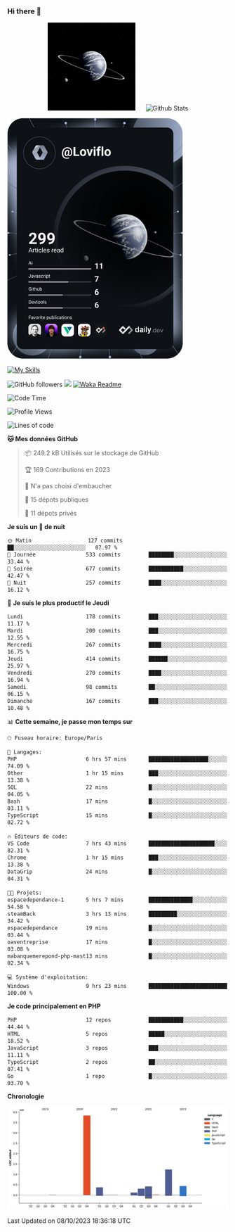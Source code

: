 ### Hi there 👋

<p align="center">
  <img src="https://github.com/Loviflo/Loviflo/blob/main/img/portrait.jpg" alt="Loviflo" height="200" style="margin-right: 20px"/>
  <img src="https://github-readme-stats.vercel.app/api?username=Loviflo&show_icons=true&theme=graywhite" alt="Github Stats" />
</p>

<a href="https://app.daily.dev/loviflo"><img src="https://github.com/loviflo/loviflo/blob/main/devcard.svg" width="400" alt="Loviflo's Dev Card"/></a>


[![My Skills](https://skillicons.dev/icons?i=php,laravel,symfony,mysql,js,ts,html,css,sass,angular,docker,webpack,vscode,figma,git,github,gitlab)](https://skillicons.dev)


![GitHub followers](https://img.shields.io/github/followers/Loviflo?label=Follow&style=social)
![](https://visitor-badge.glitch.me/badge?page_id=Loviflo.Loviflo)
[![Waka Readme](https://github.com/Loviflo/Loviflo/actions/workflows/update-stats.yml/badge.svg)](https://github.com/Loviflo/Loviflo/actions/workflows/update-stats.yml)

<!--START_SECTION:waka-->
![Code Time](http://img.shields.io/badge/Code%20Time-1%2C516%20hrs%202%20mins-blue)

![Profile Views](http://img.shields.io/badge/Vues%20du%20profil-0-blue)

![Lines of code](https://img.shields.io/badge/Depuis%20Hello%20World%2C%20j%27ai%20%C3%A9crit-6.7%20million%20Lignes%20de%20code-blue)

**🐱 Mes données GitHub** 

> 📦 249.2 kB Utilisés sur le stockage de GitHub 
 > 
> 🏆 169 Contributions en 2023
 > 
> 🚫 N'a pas choisi d'embaucher
 > 
> 📜 15 dépots publiques 
 > 
> 🔑 11 dépots privés 
 > 
**Je suis un 🦉 de nuit** 

```text
🌞 Matin                  127 commits         ██░░░░░░░░░░░░░░░░░░░░░░░   07.97 % 
🌆 Journée                533 commits         ████████░░░░░░░░░░░░░░░░░   33.44 % 
🌃 Soirée                 677 commits         ███████████░░░░░░░░░░░░░░   42.47 % 
🌙 Nuit                   257 commits         ████░░░░░░░░░░░░░░░░░░░░░   16.12 % 
```
📅 **Je suis le plus productif le Jeudi** 

```text
Lundi                    178 commits         ███░░░░░░░░░░░░░░░░░░░░░░   11.17 % 
Mardi                    200 commits         ███░░░░░░░░░░░░░░░░░░░░░░   12.55 % 
Mercredi                 267 commits         ████░░░░░░░░░░░░░░░░░░░░░   16.75 % 
Jeudi                    414 commits         ██████░░░░░░░░░░░░░░░░░░░   25.97 % 
Vendredi                 270 commits         ████░░░░░░░░░░░░░░░░░░░░░   16.94 % 
Samedi                   98 commits          ██░░░░░░░░░░░░░░░░░░░░░░░   06.15 % 
Dimanche                 167 commits         ███░░░░░░░░░░░░░░░░░░░░░░   10.48 % 
```


📊 **Cette semaine, je passe mon temps sur** 

```text
🕑︎ Fuseau horaire: Europe/Paris

💬 Langages: 
PHP                      6 hrs 57 mins       ███████████████████░░░░░░   74.09 % 
Other                    1 hr 15 mins        ███░░░░░░░░░░░░░░░░░░░░░░   13.38 % 
SQL                      22 mins             █░░░░░░░░░░░░░░░░░░░░░░░░   04.05 % 
Bash                     17 mins             █░░░░░░░░░░░░░░░░░░░░░░░░   03.11 % 
TypeScript               15 mins             █░░░░░░░░░░░░░░░░░░░░░░░░   02.72 % 

🔥 Éditeurs de code: 
VS Code                  7 hrs 43 mins       █████████████████████░░░░   82.31 % 
Chrome                   1 hr 15 mins        ███░░░░░░░░░░░░░░░░░░░░░░   13.38 % 
DataGrip                 24 mins             █░░░░░░░░░░░░░░░░░░░░░░░░   04.31 % 

🐱‍💻 Projets: 
espacedependance-1       5 hrs 7 mins        ██████████████░░░░░░░░░░░   54.58 % 
steamBack                3 hrs 13 mins       █████████░░░░░░░░░░░░░░░░   34.42 % 
espacedependance         19 mins             █░░░░░░░░░░░░░░░░░░░░░░░░   03.44 % 
oaventreprise            17 mins             █░░░░░░░░░░░░░░░░░░░░░░░░   03.08 % 
mabanquemerepond-php-mast13 mins             █░░░░░░░░░░░░░░░░░░░░░░░░   02.34 % 

💻 Système d'exploitation: 
Windows                  9 hrs 23 mins       █████████████████████████   100.00 % 
```

**Je code principalement en PHP** 

```text
PHP                      12 repos            ███████████░░░░░░░░░░░░░░   44.44 % 
HTML                     5 repos             █████░░░░░░░░░░░░░░░░░░░░   18.52 % 
JavaScript               3 repos             ███░░░░░░░░░░░░░░░░░░░░░░   11.11 % 
TypeScript               2 repos             ██░░░░░░░░░░░░░░░░░░░░░░░   07.41 % 
Go                       1 repo              █░░░░░░░░░░░░░░░░░░░░░░░░   03.70 % 
```



**Chronologie**

![Lines of Code chart](https://raw.githubusercontent.com/Loviflo/Loviflo/main/assets/bar_graph.png)


 Last Updated on 08/10/2023 18:36:18 UTC
<!--END_SECTION:waka-->
